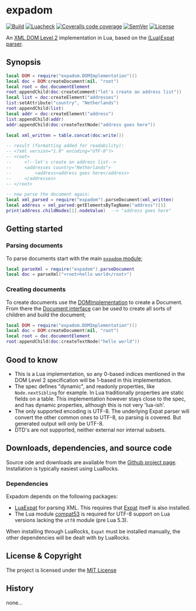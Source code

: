 # expadom

[![Build](https://img.shields.io/github/workflow/status/lunarmodules/expadom/Build?label=Test%20suite&logo=lua)](https://github.com/lunarmodules/expadom/actions)
[![Luacheck](https://img.shields.io/github/workflow/status/lunarmodules/expadom/Luacheck?label=Luacheck&logo=lua)](https://github.com/lunarmodules/expadom/actions)
[![Coveralls code coverage](https://img.shields.io/coveralls/github/lunarmodules/expadom?label=Coverage&logo=coveralls)](https://coveralls.io/github/lunarmodules/expadom)
[![SemVer](https://img.shields.io/github/v/tag/lunarmodules/expadom?color=brightgreen&label=SemVer&logo=semver&sort=semver)](#history)
[![License](https://img.shields.io/github/license/lunarmodules/expadom.svg?label=License)](https://github.com/Kong/insomnia/blob/master/LICENSE)

An [XML DOM Level 2](https://www.w3.org/TR/DOM-Level-2-Core/) implementation in Lua,
based on the [(Lua)Expat parser](https://github.com/lunarmodules/luaexpat).

## Synopsis

```lua
local DOM = require("expadom.DOMImplementation")()
local doc = DOM:createDocument(nil, "root")
local root = doc.documentElement
root:appendChild(doc:createComment("let's create an address list"))
local list = doc:createElement("addresses")
list:setAttribute("country", "Netherlands")
root:appendChild(list)
local addr = doc:createElement("address")
list:appendChild(addr)
addr:appendChild(doc:createTextNode("address goes here"))

local xml_written = table.concat(doc:write())

-- result (formatting added for readability):
-- <?xml version="1.0" encoding="UTF-8"?>
-- <root>
--     <!--let's create an address list-->
--     <addresses country="Netherlands">
--         <address>address goes here</address>
--     </addresses>
-- </root>

-- now parse the document again:
local xml_parsed = require("expadom").parseDocument(xml_written)
local address = xml_parsed:getElementsByTagName("address")[1]
print(address.childNodes[1].nodeValue)  --> "address goes here"
```

## Getting started

### Parsing documents

To parse documents start with the main [`expadom` module](https://lunarmodules.github.io/expadom/modules/expadom.html);

```lua
local parseXml = require("expadom").parseDocument
local doc = parseXml("<root>hello world</root>")
```

### Creating documents

To create documents use the [DOMImplementation](https://lunarmodules.github.io/expadom/classes/DOMImplementation.html)
to create a Document. From there the [Document interface](https://lunarmodules.github.io/expadom/classes/Document.html)
can be used to create all sorts of children and build the document;

```lua
local DOM = require("expadom.DOMImplementation")()
local doc = DOM:createDocument(nil, "root")
local root = doc.documentElement
root:appendChild(doc:createTextNode("hello world"))
```

## Good to know

* This is a Lua implementation, so any 0-based indices mentioned in the DOM Level
  2 specification will be 1-based in this implementation.
* The spec defines "dynamic", and readonly properties, like `Node.nextSibling` for
  example. In Lua traditionally properties are static fields on a table. This
  implementation however stays close to the spec, and has dynamic properties,
  although this is not very 'lua-ish'.
* The only supported encoding is UTF-8. The underlying Expat parser will convert
  the other common ones to UTF-8, so parsing is covered. But generated output will
  only be UTF-8.
* DTD's are not supported, neither external nor internal subsets.

## Downloads, dependencies, and source code

Source ode and downloads are available from the [Github project page](https://github.com/lunarmodules/expadom). Installation is typically easiest using LuaRocks.

### Dependencies

Expadom depends on the following packages:
* [LuaExpat](https://github.com/lunarmodules/luaexpat) for parsing XML. This requires
  that [Expat](https://github.com/libexpat/libexpat) itself is also installed.
* The Lua module [compat53](https://github.com/keplerproject/lua-compat-5.3) is required
  for UTF-8 support on Lua versions lacking the `utf8` module (pre Lua 5.3).

When installing through LuaRocks, `Expat` must be installed manually, the other
dependencies will be dealt with by LuaRocks.

## License & Copyright

The project is licensed under the [MIT License](https://github.com/lunarmodules/expadom/blob/main/LICENSE)

## History

none...
